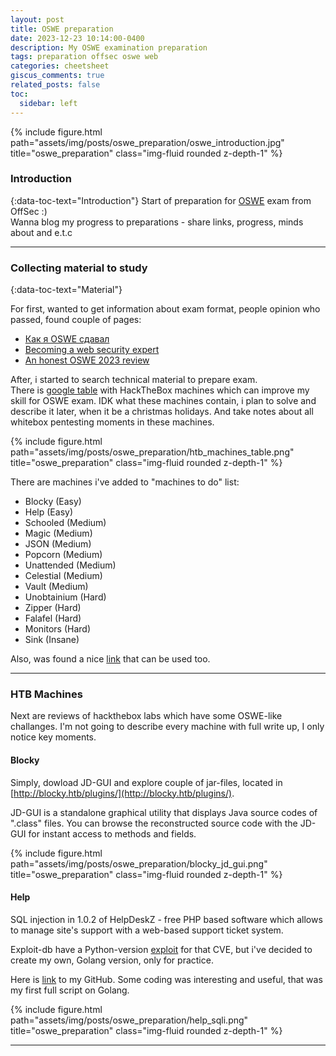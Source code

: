 ```yaml
---
layout: post
title: OSWE preparation
date: 2023-12-23 10:14:00-0400
description: My OSWE examination preparation 
tags: preparation offsec oswe web
categories: cheetsheet
giscus_comments: true
related_posts: false
toc:
  sidebar: left
---
```


{% include figure.html path="assets/img/posts/oswe_preparation/oswe_introduction.jpg" title="oswe_preparation" class="img-fluid rounded z-depth-1" %}

### Introduction

{:data-toc-text="Introduction"}
Start of preparation for [OSWE](https://www.offsec.com/courses/web-300/) exam from OffSec :)\
Wanna blog my progress to preparations - share links, progress, minds about and e.t.c

---

### Сollecting material to study
{:data-toc-text="Material"}

For first, wanted to get information about exam format, people opinion who passed, found couple of pages:
* [Как я OSWE сдавал](https://habr.com/ru/companies/pm/articles/733170/)
* [Becoming a web security expert](https://habr.com/ru/companies/angarasecurity/articles/595071/)
* [An honest OSWE 2023 review](https://charchitverma100.medium.com/an-honest-oswe-2023-review-my-journey-preparation-and-exam-67d0adcbcde4)


After, i started to search technical material to prepare exam.\
There is [google table](https://docs.google.com/spreadsheets/d/1dwSMIAPIam0PuRBkCiDI88pU3yzrqqHkDtBngUHNCw8/edit#gid=665299979) with HackTheBox machines which can improve my skill for OSWE exam. IDK what these machines contain, i plan to solve and describe it later, when it be a christmas holidays. And take notes about all whitebox pentesting moments in these machines.

{% include figure.html path="assets/img/posts/oswe_preparation/htb_machines_table.png" title="oswe_preparation" class="img-fluid rounded z-depth-1" %}

There are machines i've added to "machines to do" list:

* Blocky (Easy)
* Help (Easy)
* Schooled (Medium)
* Magic (Medium)
* JSON (Medium)
* Popcorn (Medium)
* Unattended (Medium)
* Celestial (Medium)
* Vault (Medium)
* Unobtainium (Hard)
* Zipper (Hard)
* Falafel (Hard)
* Monitors (Hard)
* Sink (Insane)

Also, was found a nice [link](https://github.com/snoopysecurity/OSWE-Prep) that can be used too.

---
 
### HTB Machines
Next are reviews of hackthebox labs which have some OSWE-like challanges. I'm not going to describe every machine with full write up, I only notice key moments.


#### Blocky
Simply, dowload JD-GUI and explore couple of jar-files, located in [http://blocky.htb/plugins/](http://blocky.htb/plugins/).

JD-GUI is a standalone graphical utility that displays Java source codes of ".class" files. You can browse the reconstructed source code with the JD-GUI for instant access to methods and fields.

{% include figure.html path="assets/img/posts/oswe_preparation/blocky_jd_gui.png" title="oswe_preparation" class="img-fluid rounded z-depth-1" %}


#### Help
SQL injection in 1.0.2 of HelpDeskZ - free PHP based software which allows to manage site's support with a web-based support ticket system.

Exploit-db have a Python-version [exploit](https://www.exploit-db.com/exploits/41200) for that CVE, but i've decided to create my own, Golang version, only for practice.

Here is [link](https://github.com/MikeDakotaStayTrue/Script4You/blob/main/helpdeskz_sqli_exploit.go) to my GitHub. Some coding was interesting and useful, that was my first full script on Golang.

{% include figure.html path="assets/img/posts/oswe_preparation/help_sqli.png" title="oswe_preparation" class="img-fluid rounded z-depth-1" %}

---